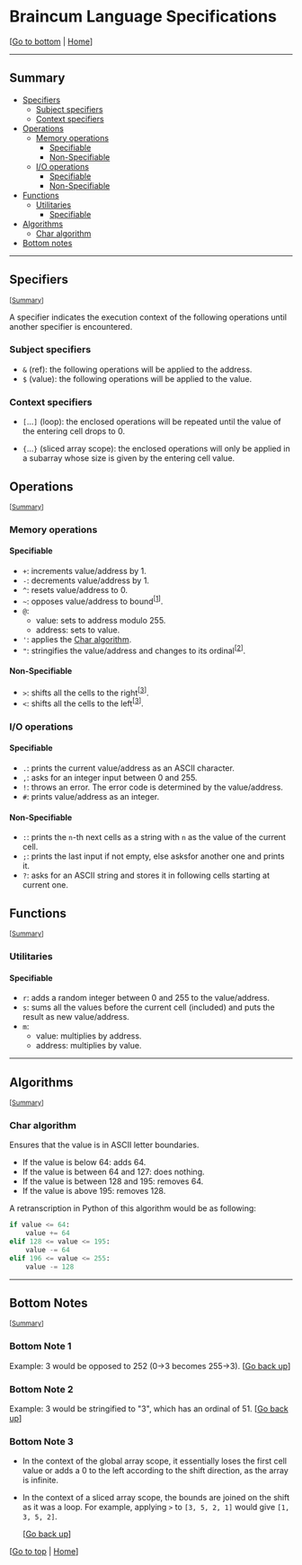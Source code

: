 # Braincum Language Specifications

[[Go to bottom](#bottom-notes) | [Home](README.md)]

- - - -

## Summary

- [Specifiers](#specifiers)
    - [Subject specifiers](#subject-specifiers)
    - [Context specifiers](#context-specifiers)
- [Operations](#operations)
    - [Memory operations](#memory-operations)
        - [Specifiable](#specifiable)
        - [Non-Specifiable](#non-specifiable)
    - [I/O operations](#io-operations)
        - [Specifiable](#specifiable-1)
        - [Non-Specifiable](#non-specifiable-1)
- [Functions](#functions)
    - [Utilitaries](#utilitaries)
        - [Specifiable](#specifiable-2)
- [Algorithms](#algorithms)
    - [Char algorithm](#char-algorithm)
- [Bottom notes](#bottom-notes)

- - - -

## Specifiers

<sub>[[Summary](#summary)]</sub>

A specifier indicates the execution context of the following operations until another specifier is encountered.

### Subject specifiers

- `&` (ref): the following operations will be applied to the address.
- `$` (value): the following operations will be applied to the value.

### Context specifiers

- `[`...`]` (loop): the enclosed operations will be repeated until the value of the entering cell drops to 0.

- `{`...`}` (sliced array scope): the enclosed operations will only be applied in a subarray whose size is given by the entering cell value.

## Operations

<sub>[[Summary](#summary)]</sub>

### Memory operations

#### **Specifiable**

- `+`: increments value/address by 1.
- `-`: decrements value/address by 1.
- `^`: resets value/address to 0.
- `~`: opposes value/address to bound<sup>[[1](#bottom-note-1)]</sup>.
- `@`:
    - value: sets to address modulo 255.
    - address: sets to value.
- `'`: applies the [Char algorithm](#char-algorithm).
- `"`: stringifies the value/address and changes to its ordinal<sup>[[2](#bottom-note-2)]</sup>.

#### **Non-Specifiable**

- `>`: shifts all the cells to the right<sup>[[3](#bottom-note-3)]</sup>.
- `<`: shifts all the cells to the left<sup>[[3](#bottom-note-3)]</sup>.

### I/O operations

#### **Specifiable**

- `.`: prints the current value/address as an ASCII character.
- `,`: asks for an integer input between 0 and 255.
- `!`: throws an error. The error code is determined by the value/address.
- `#`: prints value/address as an integer.

#### **Non-Specifiable**

- `:`: prints the `n`-th next cells as a string with `n` as the value of the current cell.
- `;`: prints the last input if not empty, else asksfor another one and prints it.
- `?`: asks for an ASCII string and stores it in following cells starting at current one.

## Functions

<sub>[[Summary](#summary)]</sub>

### Utilitaries

#### **Specifiable**

- `r`: adds a random integer between 0 and 255 to the value/address.
- `s`: sums all the values before the current cell (included) and puts the result as new value/address.
- `m`:
    - value: multiplies by address.
    - address: multiplies by value.

- - - -

## Algorithms

<sub>[[Summary](#summary)]</sub>

### Char algorithm

Ensures that the value is in ASCII letter boundaries.

- If the value is below 64: adds 64.
- If the value is between 64 and 127: does nothing.
- If the value is between 128 and 195: removes 64.
- If the value is above 195: removes 128.

A retranscription in Python of this algorithm would be as following:

```py
if value <= 64:
    value += 64
elif 128 <= value <= 195:
    value -= 64
elif 196 <= value <= 255:
    value -= 128
```

- - - -

## Bottom Notes

<sub>[[Summary](#summary)]</sub>

### Bottom Note 1

Example: 3 would be opposed to 252 (0->3 becomes 255->3).
[[Go back up](#specifiable)]

### Bottom Note 2

Example: 3 would be stringified to "3", which has an ordinal of 51.
[[Go back up](#specifiable)]

### Bottom Note 3

- In the context of the global array scope, it essentially loses the first cell value or adds a 0 to the left according to the shift direction, as the array is infinite.

- In the context of a sliced array scope, the bounds are joined on the shift as it was a loop. For example, applying `>` to `[3, 5, 2, 1]` would give `[1, 3, 5, 2]`.

    [[Go back up](#non-specifiable)]

[[Go to top](#braincum-operations) | [Home](README.md)]
